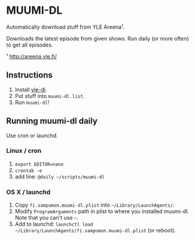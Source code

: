 MUUMI-DL
========

Automatically download stuff from YLE Areena¹.

Downloads the latest episode from given shows. Run daily (or more often) to get all episodes.

¹ http://areena.yle.fi/

## Instructions

1. Install [yle-dl](http://users.tkk.fi/~aajanki/rtmpdump-yle/).
2. Put stuff into `muumi-dl.list`.
3. Run `muumi-dl`!

## Running muumi-dl daily

Use cron or launchd.

### Linux / cron

1. `export EDITOR=nano`
2. `crontab -e`
3. add line: `@daily ~/scripts/muumi-dl`

### OS X / launchd

1. Copy `fi.sampumon.muumi-dl.plist` into `~/Library/LaunchAgents/`.
2. Modify `ProgramArguments` path in plist to where you installed muumi-dl. Note that you can't use `~`.
3. Add to launchd: `launchctl load ~/Library/LaunchAgents/fi.sampumon.muumi-dl.plist` (or reboot).
